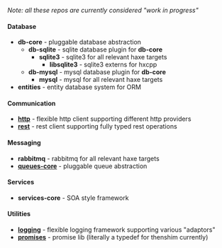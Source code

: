 _Note: all these repos are currently considered "work in progress"_

<h4>Database</h4>



- __db-core__ - pluggable database abstraction
  - __db-sqlite__ - sqlite database plugin for __db-core__
    - __sqlite3__ - sqlite3 for all relevant haxe targets
      - __libsqlite3__ - sqlite3 externs for hxcpp
  - __db-mysql__ - mysql database plugin for __db-core__
    - __mysql__ - mysql for all relevant haxe targets
- __entities__ - entity database system for ORM

<h4>Communication</h4>

- [__http__](https://github.com/core-haxe/http) - flexible http client supporting different http providers
- [__rest__](https://github.com/core-haxe/rest) - rest client supporting fully typed rest operations

<h4>Messaging</h4>

- __rabbitmq__ - rabbitmq for all relevant haxe targets
- [__queues-core__](https://github.com/core-haxe/queues-core) - pluggable queue abstraction

<h4>Services</h4>

- __services-core__ - SOA style framework

<h4>Utilities</h4>

- [__logging__](https://github.com/core-haxe/logging) - flexible logging framework supporting various "adaptors"
- [__promises__](https://github.com/core-haxe/promises) - promise lib (literally a typedef for thenshim currently)
